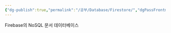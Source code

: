```yaml
---
{"dg-publish":true,"permalink":"/공부/Database/Firestore/","dgPassFrontmatter":true}
---
```


Firebase의 NoSQL 문서 데이터베이스